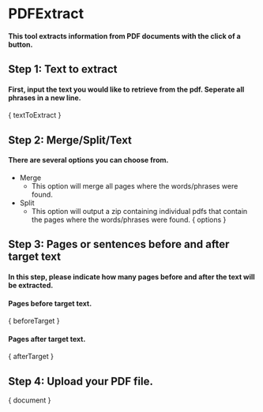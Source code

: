# PDFExtract
#### This tool extracts information from PDF documents with the click of a button.

## Step 1: Text to extract
#### First, input the text you would like to retrieve from the pdf. Seperate all phrases in a new line.

{ textToExtract }

## Step 2: Merge/Split/Text
#### There are several options you can choose from.
- Merge
    - This option will merge all pages where the words/phrases were found. 
- Split
    - This option will output a zip containing individual pdfs that contain the pages where the words/phrases were found.
{ options }

## Step 3: Pages or sentences before and after target text
#### In this step, please indicate how many pages before and after the text will be extracted.
#### Pages before target text.
{ beforeTarget }
#### Pages after target text.
{ afterTarget }

## Step 4: Upload your PDF file.
{ document }